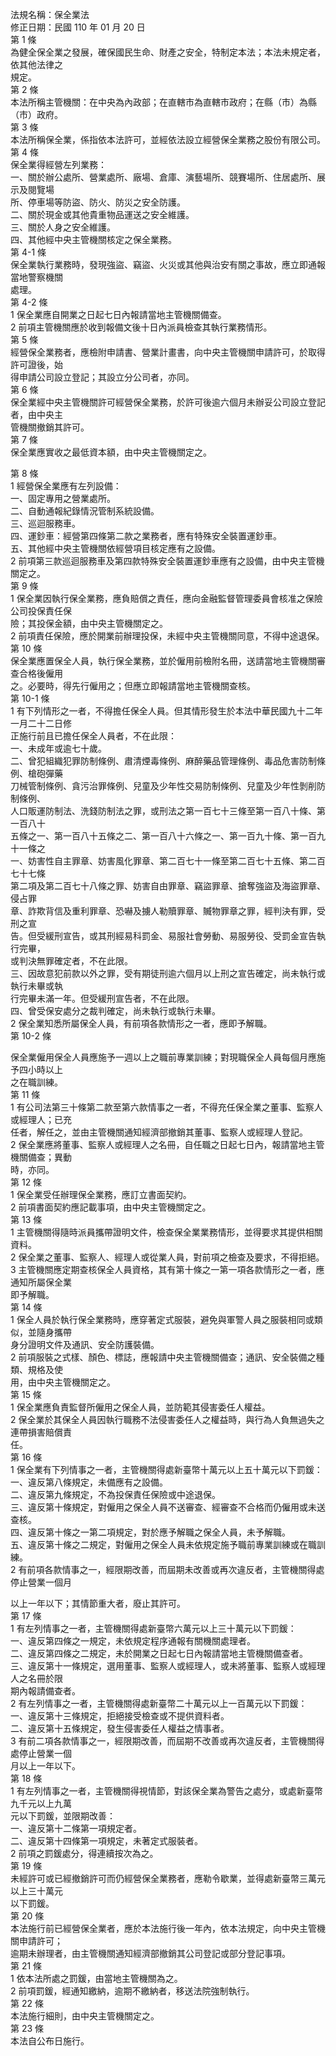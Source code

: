 法規名稱：保全業法  
修正日期：民國 110 年 01 月 20 日  
第 1 條  
為健全保全業之發展，確保國民生命、財產之安全，特制定本法；本法未規定者，依其他法律之  
規定。  
第 2 條  
本法所稱主管機關：在中央為內政部；在直轄市為直轄市政府；在縣（市）為縣（市）政府。  
第 3 條  
本法所稱保全業，係指依本法許可，並經依法設立經營保全業務之股份有限公司。  
第 4 條  
保全業得經營左列業務：  
一、關於辦公處所、營業處所、廠場、倉庫、演藝場所、競賽場所、住居處所、展示及閱覽場  
所、停車場等防盜、防火、防災之安全防護。  
二、關於現金或其他貴重物品運送之安全維護。  
三、關於人身之安全維護。  
四、其他經中央主管機關核定之保全業務。  
第 4-1 條  
保全業執行業務時，發現強盜、竊盜、火災或其他與治安有關之事故，應立即通報當地警察機關  
處理。  
第 4-2 條  
1 保全業應自開業之日起七日內報請當地主管機關備查。  
2 前項主管機關應於收到報備文後十日內派員檢查其執行業務情形。  
第 5 條  
經營保全業務者，應檢附申請書、營業計畫書，向中央主管機關申請許可，於取得許可證後，始  
得申請公司設立登記；其設立分公司者，亦同。  
第 6 條  
保全業經中央主管機關許可經營保全業務，於許可後逾六個月未辦妥公司設立登記者，由中央主  
管機關撤銷其許可。  
第 7 條  
保全業應實收之最低資本額，由中央主管機關定之。  


第 8 條  
1 經營保全業應有左列設備：  
一、固定專用之營業處所。  
二、自動通報紀錄情況管制系統設備。  
三、巡迴服務車。  
四、運鈔車：經營第四條第二款之業務者，應有特殊安全裝置運鈔車。  
五、其他經中央主管機關依經營項目核定應有之設備。  
2 前項第三款巡迴服務車及第四款特殊安全裝置運鈔車應有之設備，由中央主管機關定之。  
第 9 條  
1 保全業因執行保全業務，應負賠償之責任，應向金融監督管理委員會核准之保險公司投保責任保  
險；其投保金額，由中央主管機關定之。  
2 前項責任保險，應於開業前辦理投保，未經中央主管機關同意，不得中途退保。  
第 10 條  
保全業應置保全人員，執行保全業務，並於僱用前檢附名冊，送請當地主管機關審查合格後僱用  
之。必要時，得先行僱用之；但應立即報請當地主管機關查核。  
第 10-1 條  
1 有下列情形之一者，不得擔任保全人員。但其情形發生於本法中華民國九十二年一月二十二日修  
正施行前且已擔任保全人員者，不在此限：  
一、未成年或逾七十歲。  
二、曾犯組織犯罪防制條例、肅清煙毒條例、麻醉藥品管理條例、毒品危害防制條例、槍砲彈藥  
刀械管制條例、貪污治罪條例、兒童及少年性交易防制條例、兒童及少年性剝削防制條例、  
人口販運防制法、洗錢防制法之罪，或刑法之第一百七十三條至第一百八十條、第一百八十  
五條之一、第一百八十五條之二、第一百八十六條之一、第一百九十條、第一百九十一條之  
一、妨害性自主罪章、妨害風化罪章、第二百七十一條至第二百七十五條、第二百七十七條  
第二項及第二百七十八條之罪、妨害自由罪章、竊盜罪章、搶奪強盜及海盜罪章、侵占罪  
章、詐欺背信及重利罪章、恐嚇及擄人勒贖罪章、贓物罪章之罪，經判決有罪，受刑之宣  
告。但受緩刑宣告，或其刑經易科罰金、易服社會勞動、易服勞役、受罰金宣告執行完畢，  
或判決無罪確定者，不在此限。  
三、因故意犯前款以外之罪，受有期徒刑逾六個月以上刑之宣告確定，尚未執行或執行未畢或執  
行完畢未滿一年。但受緩刑宣告者，不在此限。  
四、曾受保安處分之裁判確定，尚未執行或執行未畢。  
2 保全業知悉所屬保全人員，有前項各款情形之一者，應即予解職。  
第 10-2 條  


保全業僱用保全人員應施予一週以上之職前專業訓練；對現職保全人員每個月應施予四小時以上  
之在職訓練。  
第 11 條  
1 有公司法第三十條第二款至第六款情事之一者，不得充任保全業之董事、監察人或經理人；已充  
任者，解任之，並由主管機關通知經濟部撤銷其董事、監察人或經理人登記。  
2 保全業應將董事、監察人或經理人之名冊，自任職之日起七日內，報請當地主管機關備查；異動  
時，亦同。  
第 12 條  
1 保全業受任辦理保全業務，應訂立書面契約。  
2 前項書面契約應記載事項，由中央主管機關定之。  
第 13 條  
1 主管機關得隨時派員攜帶證明文件，檢查保全業業務情形，並得要求其提供相關資料。  
2 保全業之董事、監察人、經理人或從業人員，對前項之檢查及要求，不得拒絕。  
3 主管機關應定期查核保全人員資格，其有第十條之一第一項各款情形之一者，應通知所屬保全業  
即予解職。  
第 14 條  
1 保全人員於執行保全業務時，應穿著定式服裝，避免與軍警人員之服裝相同或類似，並隨身攜帶  
身分證明文件及通訊、安全防護裝備。  
2 前項服裝之式樣、顏色、標誌，應報請中央主管機關備查；通訊、安全裝備之種類、規格及使  
用，由中央主管機關定之。  
第 15 條  
1 保全業應負責監督所僱用之保全人員，並防範其侵害委任人權益。  
2 保全業於其保全人員因執行職務不法侵害委任人之權益時，與行為人負無過失之連帶損害賠償責  
任。  
第 16 條  
1 保全業有下列情事之一者，主管機關得處新臺幣十萬元以上五十萬元以下罰鍰：  
一、違反第八條規定，未備應有之設備。  
二、違反第九條規定，不為投保責任保險或中途退保。  
三、違反第十條規定，對僱用之保全人員不送審查、經審查不合格而仍僱用或未送查核。  
四、違反第十條之一第二項規定，對於應予解職之保全人員，未予解職。  
五、違反第十條之二規定，對僱用之保全人員未依規定施予職前專業訓練或在職訓練。  
2 有前項各款情事之一，經限期改善，而屆期未改善或再次違反者，主管機關得處停止營業一個月  


以上一年以下；其情節重大者，廢止其許可。  
第 17 條  
1 有左列情事之一者，主管機關得處新臺幣六萬元以上三十萬元以下罰鍰：  
一、違反第四條之一規定，未依規定程序通報有關機關處理者。  
二、違反第四條之二規定，未於開業之日起七日內報請當地主管機關備查者。  
三、違反第十一條規定，選用董事、監察人或經理人，或未將董事、監察人或經理人之名冊於限  
期內報請備查者。  
2 有左列情事之一者，主管機關得處新臺幣二十萬元以上一百萬元以下罰鍰：  
一、違反第十三條規定，拒絕接受檢查或不提供資料者。  
二、違反第十五條規定，發生侵害委任人權益之情事者。  
3 有前二項各款情事之一，經限期改善，而屆期不改善或再次違反者，主管機關得處停止營業一個  
月以上一年以下。  
第 18 條  
1 有左列情事之一者，主管機關得視情節，對該保全業為警告之處分，或處新臺幣九千元以上九萬  
元以下罰鍰，並限期改善：  
一、違反第十二條第一項規定者。  
二、違反第十四條第一項規定，未著定式服裝者。  
2 前項之罰鍰處分，得連續按次為之。  
第 19 條  
未經許可或已經撤銷許可而仍經營保全業務者，應勒令歇業，並得處新臺幣三萬元以上三十萬元  
以下罰鍰。  
第 20 條  
本法施行前已經營保全業者，應於本法施行後一年內，依本法規定，向中央主管機關申請許可；  
逾期未辦理者，由主管機關通知經濟部撤銷其公司登記或部分登記事項。  
第 21 條  
1 依本法所處之罰鍰，由當地主管機關為之。  
2 前項罰鍰，經通知繳納，逾期不繳納者，移送法院強制執行。  
第 22 條  
本法施行細則，由中央主管機關定之。  
第 23 條  
本法自公布日施行。  


